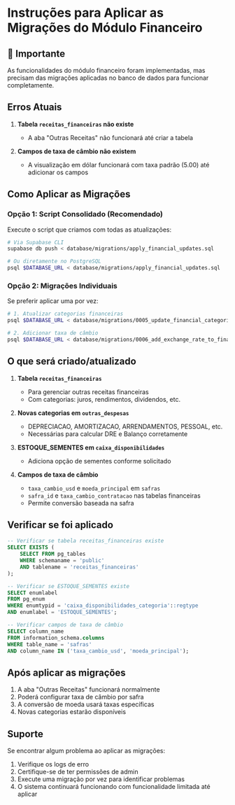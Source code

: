 # Instruções para Aplicar as Migrações do Módulo Financeiro

## 🚨 Importante

As funcionalidades do módulo financeiro foram implementadas, mas precisam das migrações aplicadas no banco de dados para funcionar completamente.

## Erros Atuais

1. **Tabela `receitas_financeiras` não existe**
   - A aba "Outras Receitas" não funcionará até criar a tabela

2. **Campos de taxa de câmbio não existem**
   - A visualização em dólar funcionará com taxa padrão (5.00) até adicionar os campos

## Como Aplicar as Migrações

### Opção 1: Script Consolidado (Recomendado)

Execute o script que criamos com todas as atualizações:

```bash
# Via Supabase CLI
supabase db push < database/migrations/apply_financial_updates.sql

# Ou diretamente no PostgreSQL
psql $DATABASE_URL < database/migrations/apply_financial_updates.sql
```

### Opção 2: Migrações Individuais

Se preferir aplicar uma por vez:

```bash
# 1. Atualizar categorias financeiras
psql $DATABASE_URL < database/migrations/0005_update_financial_categories.sql

# 2. Adicionar taxa de câmbio
psql $DATABASE_URL < database/migrations/0006_add_exchange_rate_to_financial_tables.sql
```

## O que será criado/atualizado

1. **Tabela `receitas_financeiras`**
   - Para gerenciar outras receitas financeiras
   - Com categorias: juros, rendimentos, dividendos, etc.

2. **Novas categorias em `outras_despesas`**
   - DEPRECIACAO, AMORTIZACAO, ARRENDAMENTOS, PESSOAL, etc.
   - Necessárias para calcular DRE e Balanço corretamente

3. **ESTOQUE_SEMENTES em `caixa_disponibilidades`**
   - Adiciona opção de sementes conforme solicitado

4. **Campos de taxa de câmbio**
   - `taxa_cambio_usd` e `moeda_principal` em `safras`
   - `safra_id` e `taxa_cambio_contratacao` nas tabelas financeiras
   - Permite conversão baseada na safra

## Verificar se foi aplicado

```sql
-- Verificar se tabela receitas_financeiras existe
SELECT EXISTS (
    SELECT FROM pg_tables 
    WHERE schemaname = 'public' 
    AND tablename = 'receitas_financeiras'
);

-- Verificar se ESTOQUE_SEMENTES existe
SELECT enumlabel 
FROM pg_enum 
WHERE enumtypid = 'caixa_disponibilidades_categoria'::regtype 
AND enumlabel = 'ESTOQUE_SEMENTES';

-- Verificar campos de taxa de câmbio
SELECT column_name 
FROM information_schema.columns 
WHERE table_name = 'safras' 
AND column_name IN ('taxa_cambio_usd', 'moeda_principal');
```

## Após aplicar as migrações

1. A aba "Outras Receitas" funcionará normalmente
2. Poderá configurar taxa de câmbio por safra
3. A conversão de moeda usará taxas específicas
4. Novas categorias estarão disponíveis

## Suporte

Se encontrar algum problema ao aplicar as migrações:

1. Verifique os logs de erro
2. Certifique-se de ter permissões de admin
3. Execute uma migração por vez para identificar problemas
4. O sistema continuará funcionando com funcionalidade limitada até aplicar